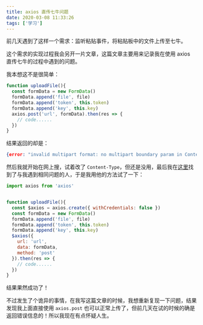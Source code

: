 ```yaml
---
title: axios 直传七牛问题
date: 2020-03-08 11:33:26
tags: ['学习']
---
```


前几天遇到了这样一个需求：监听粘贴事件，将粘贴板中的文件上传至七牛。

这个需求的实现过程我会另开一片文章，这篇文章主要用来记录我在使用 axios 直传七牛的过程中遇到的问题。

我本想这不是很简单：

```js
function uploadFile(){
  const formData = new FormData()
  formData.append('file', file)
  formData.append('token', this.token)
  formData.append('key', this.key)
  axios.post('url', formData).then(res => {
    // code......
  })
}
```

结果返回的却是：

```json
{error: "invalid multipart format: no multipart boundary param in Content-Type"}
```

然后我就开始在网上搜，试着改了 `Content-Type`，但还是没用，最后我在[这里](https://blog.qiatia.cn/2019/05/18/Axios/)找到了与我遇到相同问题的人，于是我用他的方法试了一下：

```js
import axios from 'axios'


function uploadFile(){
  const $axios = axios.create({ withCredentials: false })
  const formData = new FormData()
  formData.append('file', file)
  formData.append('token', this.token)
  formData.append('key', this.key)
  $axios({
    url: 'url',
    data: formData,
    method: 'post'
  }).then(res => {
    // code......
  })
}
```

结果果然成功了！

不过发生了个诡异的事情，在我写这篇文章的时候，我想重新复现一下问题，结果发现我上面直接使用 `axios.post` 也可以正常上传了，但前几天在试的时候的确是返回错误信息的！所以我现在有点怀疑人生。